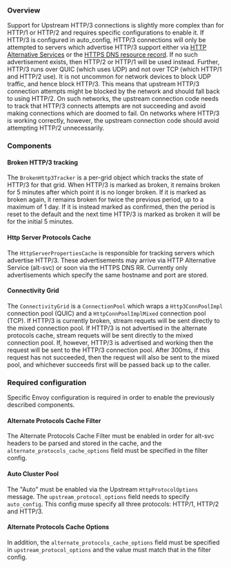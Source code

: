 ### Overview

Support for Upstream HTTP/3 connections is slightly more complex than for HTTP/1 or HTTP/2
and requires specific configurations to enable it. If HTTP/3 is configured in auto_config,
HTTP/3 connections will only be attempted to servers which
advertise HTTP/3 support either via [HTTP Alternative Services](https://tools.ietf.org/html/rfc7838)
or the [HTTPS DNS resource record](https://datatracker.ietf.org/doc/html/draft-ietf-dnsop-svcb-https-04).
If no such advertisement exists, then HTTP/2 or HTTP/1 will be used instead. Further,
HTTP/3 runs over QUIC (which uses UDP) and not over TCP (which HTTP/1 and HTTP/2 use).
It is not uncommon for network devices to block UDP traffic, and hence block HTTP/3. This
means that upstream HTTP/3 connection attempts might be blocked by the network and should fall
back to using HTTP/2. On such networks, the upstream connection code needs to
track that HTTP/3 connects attempts are not succeeding and avoid making connections
which are doomed to fail. On networks where HTTP/3 is working correctly, however, the
upstream connection code should avoid attempting HTTP/2 unnecessarily.

### Components

#### Broken HTTP/3 tracking
The `BrokenHttp3Tracker` is a per-grid object which tracks the state of HTTP/3 for
that grid. When HTTP/3 is marked as broken, it remains broken for 5 minutes after
which point it is no longer broken. If it is marked as broken again, it remains
broken for twice the previous period, up to a maximum of 1 day. If it is instead
marked as confirmed, then the period is reset to the default and the next time
HTTP/3 is marked as broken it will be for the initial 5 minutes.

#### Http Server Protocols Cache
The `HttpServerPropertiesCache` is responsible for tracking servers which advertise HTTP/3.
These advertisements may arrive via HTTP Alternative Service (alt-svc) or soon via the HTTPS
DNS RR. Currently only advertisements which specify the same hostname and port are stored.

#### Connectivity Grid
The `ConnectivityGrid` is a `ConnectionPool` which wraps a `Http3ConnPoolImpl` connection pool
(QUIC) and a `HttpConnPoolImplMixed` connection pool (TCP). If HTTP/3 is currently broken, stream
requets will be sent directly to the mixed connection pool. If HTTP/3 is not advertised in the
alternate protocols cache, stream requets will be sent directly to the mixed connection pool.
If, however, HTTP/3 is advertised and working then the request will be sent to the HTTP/3
connection pool. After 300ms, if this request has not succeeded, then the request will also be
sent to the mixed pool, and whichever succeeds first will be passed back up to the caller.

### Required configuration

Specific Envoy configuration is required in order to enable the previously described components.

#### Alternate Protocols Cache Filter

The Alternate Protocols Cache Filter must be enabled in order for alt-svc headers to be parsed
and stored in the cache, and the `alternate_protocols_cache_options` field must be specified
in the filter config.

#### Auto Cluster Pool

The "Auto" must be enabled via the Upstream `HttpProtocolOptions` message. The
`upstream_protocol_options` field needs to specify `auto_config`. This config muse specify
all three protocols: HTTP/1, HTTP/2 and HTTP/3.

#### Alternate Protocols Cache Options

In addition, the `alternate_protocols_cache_options` field must be specified in
`upstream_protocol_options` and the value must match that in the filter config.
